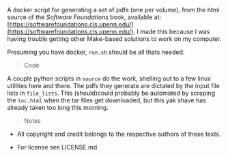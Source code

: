 A docker script for generating a set of pdfs (one per volume),
from the html source of the _Software Foundations_
book, available at: [https://softwarefoundations.cis.upenn.edu/](https://softwarefoundations.cis.upenn.edu/). I made this because I was having trouble 
getting other Make-based solutions to work on my computer.

Presuming you have docker, `run.sh` should be all thats needed.

> Code 

A couple python scripts in `source` do the work, shelling out to a few linux
utilities here and there. The pdfs they generate are dictated by the input file
lists in `file_lists`. This (should)could probably be automated by scraping the `toc.html`
when the tar files get downloaded, but this yak shave has already taken too long
this morning.

> Notes

- All copyright and credit belongs to the respective authors of these texts.

- For license see LICENSE.md
